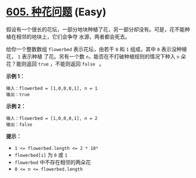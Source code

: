 # [605. 种花问题][link] (Easy)

[link]: https://leetcode.cn/problems/can-place-flowers/

假设有一个很长的花坛，一部分地块种植了花，另一部分却没有。可是，花不能种植在相邻的地块上，它们会争夺
水源，两者都会死去。

给你一个整数数组 `flowerbed` 表示花坛，由若干 `0` 和 `1` 组成，其中 `0` 表示没种植花， `1` 表示种植
了花。另有一个数 `n`，能否在不打破种植规则的情况下种入 `n` 朵花？能则返回 `true` ，不能则返回 `false
` 。

**示例 1：**

```
输入：flowerbed = [1,0,0,0,1], n = 1
输出：true

```

**示例 2：**

```
输入：flowerbed = [1,0,0,0,1], n = 2
输出：false

```

**提示：**

- `1 <= flowerbed.length <= 2 * 10⁴`
- `flowerbed[i]` 为 `0` 或 `1`
- `flowerbed` 中不存在相邻的两朵花
- `0 <= n <= flowerbed.length`
